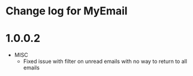 # Change log for MyEmail 

# 1.0.0.2

* MISC
  * Fixed issue with filter on unread emails with no way to return to all emails
